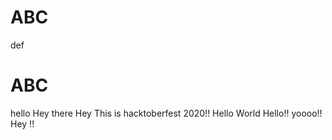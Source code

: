 # ABC
def
# ABC
hello
Hey there
Hey This is hacktoberfest 2020!!
Hello World
Hello!!
yoooo!!
Hey !!
